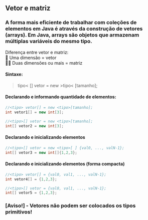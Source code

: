 ## Vetor e matriz

###  A forma mais eficiente de trabalhar com coleções de elementos em Java é através da construção de vetores (arrays). Em Java, arrays são objetos que armazenam múltiplas variáveis do mesmo tipo.
 Diferença entre vetor e matriz: <br>
 Uma dimensão = vetor <br>
 Duas dimensões ou mais = matriz

#### Sintaxe: <br>
> 
 >tipo< [] vetor = new >tipo< [tamanho]; <br>

#### Declarando e informando quantidade de elementos:

~~~java
//<tipo> vetor[] = new <tipo>[tamanho];
int vetor1[] = new int[3];
~~~

~~~java
//<tipo>[] vetor = new <tipo>[tamanho];
int[] vetor2 = new int[3];
~~~
#### Declarando e inicializando elementos
~~~java
//<tipo>[] vetor = new <tipo>[ ] {val0, ..., valN-1};
int[] vetor3 = new int[]{1,2,3}; 
~~~
#### Declarando e inicializando elementos (forma compacta)
~~~java
//<tipo> vetor[] = {val0, val1, ..., valN-1};
int vetor4[] = {1,2,3};
~~~

~~~java
//<tipo>[] vetor = {val0, val1, ..., valN-1};
int[] vetor5 = {1,2,3};
~~~

### [Aviso!] - Vetores não podem ser colocados os tipos primitivos!
